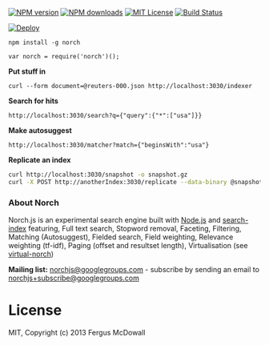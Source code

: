 [![NPM version][npm-version-image]][npm-url] [![NPM downloads][npm-downloads-image]][npm-url] [![MIT License][license-image]][license-url] [![Build Status][travis-image]][travis-url]


[![Deploy](https://www.herokucdn.com/deploy/button.png)](https://heroku.com/deploy)


`npm install -g norch`

`var norch = require('norch')();`

**Put stuff in**

`curl --form document=@reuters-000.json http://localhost:3030/indexer`

**Search for hits**

`http://localhost:3030/search?q={"query":{"*":["usa"]}}`

**Make autosuggest**

`http://localhost:3030/matcher?match={"beginsWith":"usa"}`

**Replicate an index**

```bash
curl http://localhost:3030/snapshot -o snapshot.gz
curl -X POST http://anotherIndex:3030/replicate --data-binary @snapshot.gz -H "Content-Type: application/gzip"
```


### About Norch

Norch.js is an experimental search engine built with [Node.js](http://nodejs.org/) and
[search-index](https://github.com/fergiemcdowall/search-index)
featuring, Full text search, Stopword removal, Faceting, Filtering,
Matching (Autosuggest), Fielded search, Field weighting, Relevance
weighting (tf-idf), Paging (offset and resultset length),
Virtualisation (see
[virtual-norch](https://github.com/fergiemcdowall/virtual-norch))


**Mailing list:** norchjs@googlegroups.com - subscribe by sending an email to norchjs+subscribe@googlegroups.com


# License

MIT, Copyright (c) 2013 Fergus McDowall


[license-image]: http://img.shields.io/badge/license-MIT-blue.svg?style=flat
[license-url]: https://github.com/fergiemcdowall/norch/blob/master/README.md#license

[npm-url]: https://npmjs.org/package/norch
[npm-version-image]: http://img.shields.io/npm/v/norch.svg?style=flat
[npm-downloads-image]: http://img.shields.io/npm/dm/norch.svg?style=flat

[travis-url]: http://travis-ci.org/fergiemcdowall/norch
[travis-image]: http://img.shields.io/travis/fergiemcdowall/norch.svg?style=flat
